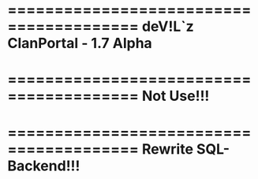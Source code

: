 ========================================
deV!L`z ClanPortal - 1.7 Alpha
========================================
========================================
Not Use!!!
========================================
========================================
Rewrite SQL-Backend!!!
========================================
